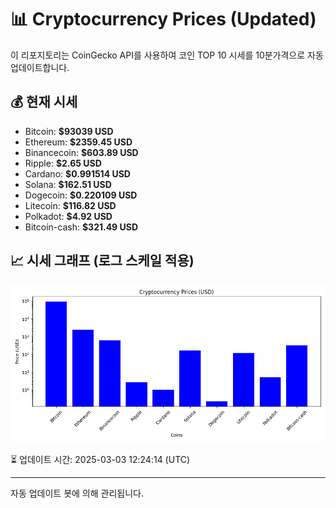 
# 📊 Cryptocurrency Prices (Updated)

이 리포지토리는 CoinGecko API를 사용하여 코인 TOP 10 시세를 10분가격으로 자동 업데이트합니다.

## 💰 현재 시세
- Bitcoin: **$93039 USD**
- Ethereum: **$2359.45 USD**
- Binancecoin: **$603.89 USD**
- Ripple: **$2.65 USD**
- Cardano: **$0.991514 USD**
- Solana: **$162.51 USD**
- Dogecoin: **$0.220109 USD**
- Litecoin: **$116.82 USD**
- Polkadot: **$4.92 USD**
- Bitcoin-cash: **$321.49 USD**

## 📈 시세 그래프 (로그 스케일 적용)
![Crypto Prices](crypto_prices.png)

⏳ 업데이트 시간: 2025-03-03 12:24:14 (UTC)

---
자동 업데이트 봇에 의해 관리됩니다.
